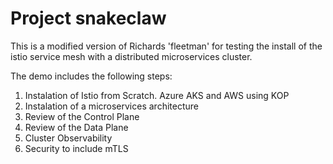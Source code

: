 # Project snakeclaw
This is a modified version of Richards 'fleetman' for testing the install of the istio service mesh with a distributed microservices cluster.  

The demo includes the following steps:

1. Instalation of Istio from Scratch.  Azure AKS and AWS using KOP
2. Instalation of a microservices architecture
3. Review of the Control Plane
4. Review of the Data Plane
5. Cluster Observability 
5. Security to include mTLS
